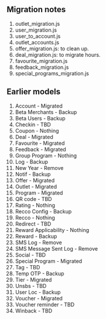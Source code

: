 ## Migration notes

1. outlet_migration.js
2. user_migration.js
3. user_to_account.js
4. outlet_accounts.js
5. offer_migration.js: to clean up.
6. deal_migration.js: to migrate hours.
7. favourite_migration.js
8. feedback_migration.js
9. special_programs_migration.js

## Earlier models
1. Account - Migrated
2. Beta Merchants - Backup
3. Beta Users - Backup
4. Checkin - TBD
5. Coupon - Nothing
6. Deal - Migrated
7. Favourite - Migrated
8. Feedback - Migrated
9. Group Program - Nothing
10. Log - Backup
11. New Year - Remove
12. Notif - Backup
13. Offer - Migrated
14. Outlet - Migrated
15. Program - Migrated
16. QR code - TBD
17. Rating - Nothing
18. Recco Config - Backup
19. Recco - Nothing
20. Redirect - TBD
21. Reward Applicability - Nothing
22. Reward - Backup
23. SMS Log - Remove
24. SMS Message Sent Log - Remove
25. Social - TBD
26. Special Program - Migrated
27. Tag - TBD
28. Temp OTP - Backup
29. Tier - Migrated
30. Unsbs - TBD
31. User Loc - Backup
32. Voucher - Migrated
33. Voucher reminder - TBD
34. Winback - TBD
